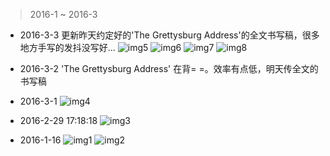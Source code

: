 >2016-1  ~   2016-3

- 2016-3-3
更新昨天约定好的'The Grettysburg Address'的全文书写稿，很多地方手写的发抖没写好...
![img5](http://7xnymo.com1.z0.glb.clouddn.com/1456976825228.jpg)
![img6](http://7xnymo.com1.z0.glb.clouddn.com/1456976856305.jpg)
![img7](http://7xnymo.com1.z0.glb.clouddn.com/1456976867616.jpg)
![img8](http://7xnymo.com1.z0.glb.clouddn.com/1456976886434.jpg)

- 2016-3-2
'The Grettysburg Address' 在背= =。效率有点低，明天传全文的书写稿

- 2016-3-1 
![img4](http://i11.tietuku.com/e368c1692f54f4cf.jpg)

- 2016-2-29 17:18:18
![img3](http://7xnymo.com1.z0.glb.clouddn.com/IMG_20160229_170605_HDR.jpg)

- 2016-1-16 
![img1](http://7xnymo.com1.z0.glb.clouddn.com/IMG_20160116_170012_HDR.jpg)
![img2](http://7xnymo.com1.z0.glb.clouddn.com/IMG_20160114_180455_HDR.jpg)